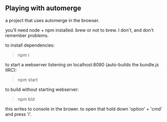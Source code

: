 ## Playing with automerge

a project that uses automerge in the browser.

you'll need node + npm installed. brew or not to brew. I don't, and don't remember problems.

to install dependencies:

> npm i

to start a webserver listening on localhost:8080 (auto-builds the bundle.js IIRC):

> npm start 

to build without starting webserver:

> npm bld

this writes to console in the brower. to open that hold down 'option' + 'cmd' and press 'i'.
